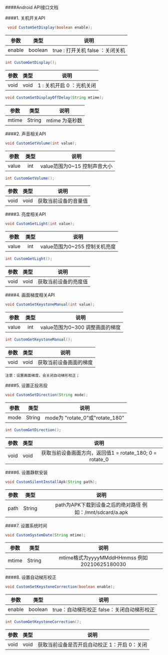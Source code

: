 ####Android API接口文档

####1. 关机开关API
``` java
 void CustomSetDisplay(boolean enable);
```
|  参数  |  类型   |               说明               |
|:------:|:-------:|:--------------------------------:|
| enable | boolean | true : 打开关机 false ：关闭关机 |
``` java
int CustomGetDisplay();
```
| 参数 | 类型 |           说明            |
|:----:|:----:|:-------------------------:|
| void | void | 1 : 关机开启 0 ：光机关闭 |
``` java
void CustomSetDisplayOffDelay(String mtime);
```
| 参数  |  类型  |      说明      |
|:-----:|:------:|:--------------:|
| mtime | String | mtime 为毫秒数 |

####2. 声音相关API
``` java
void CustomSetVolume(int value);
```
| 参数  | 类型 |             说明             |
|:-----:|:----:|:----------------------------:|
| value | int  | value范围为0~15 控制声音大小 |
``` java
int CustomGetVolume();
```
| 参数 | 类型 |         说明         |
|:----:|:----:|:--------------------:|
| void | void | 获取当前设备的音量值 |

####3. 亮度相关API
``` java
void CustomSetLight(int value);
```
| 参数  | 类型 |             说明              |
|:-----:|:----:|:-----------------------------:|
| value | int  | value范围为0~255 控制关机亮度 |
``` java
int CustomGetLight();
```
| 参数 | 类型 |         说明         |
|:----:|:----:|:--------------------:|
| void | void | 获取当前设备的亮度值 |

####4. 画面梯度相关API
``` java
void CustomSetKeystoneManual(int value);
```
| 参数  | 类型 |              说明               |
|:-----:|:----:|:-------------------------------:|
| value | int  | value范围为0~300 调整画面的梯度 |
``` java
int CustomGetKeystoneManual();
```
| 参数 | 类型 |          说明          |
|:----:|:----:|:----------------------:|
| void | void | 获取当前设备画面的梯度 |
    注意：设置画面梯度，会关闭自动梯形校正；

####5. 设置正投吊投
``` java
void CustomSetDirection(String mode);
```
| 参数 |  类型  |              说明               |
|:----:|:------:|:-------------------------------:|
| mode | String | mode为 "rotate_0"或"rotate_180" |
``` java
int CustomGetDirection();
```
| 参数 | 类型 |                           说明                           |
|:----:|:----:|:--------------------------------------------------------:|
| void | void | 获取当前设备画面方向，返回值1 = rotate_180; 0 = rotate_0 |

####6. 设置静默安装
``` java
void CustomSilentInstallApk(String path);
```
| 参数 |  类型  |                           说明                            |
|:----:|:------:|:---------------------------------------------------------:|
| path | String | path为APK下载到设备之后的绝对路径 例如：/mnt/sdcard/a.apk |
####7. 设置系统时间
``` java
void CustomSystemDate(String mtime);
```
| 参数  |  类型  |                     说明                     |
|:-----:|:------:|:--------------------------------------------:|
| mtime | String | mtime格式为yyyyMMddHHmmss 例如20210625180030 |

####8. 设置自动梯形校正
``` java
void CustomSetKeystoneCorrection(boolean enable);
```
|  参数  |  类型   |                    说明                    |
|:------:|:-------:|:------------------------------------------:|
| enable | boolean | true：自动梯形校正 false：关闭自动梯形校正 |
``` java
int CustomGetKeystoneCorrection();
```
| 参数 | 类型 |                     说明                     |
|:----:|:----:|:--------------------------------------------:|
| void | void | 获取当前设备是否开启自动校正 1：开启 0：关闭 |
